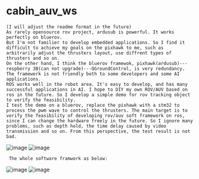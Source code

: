 # cabin_auv_ws
    (I will adjust the readme format in the future)
    As rarely opensource rov project, ardusub is powerful. It works perfectly on bluerov.   
    But I'm not familier to develop embedded applications. So I find it difficult to achieve my goals on the pixhawk to me, such as arbitrarily adjust the thrusters layout, use diffrent types of thrusters and so on.   
    On the other hand, I think the bluerov framewok, pixhawk(ardusub)---respberry 3B(can not upgrade)---QGroundControl, is very redundancy. The framework is not friendly both to some developers and some AI applications.
    ROS works well in the robot area. It's easy to develop, and has many successful applications in AI. I hope to DIY my own ROV/AUV based on ros in the future. So I develop a simple demo for rov tracking object to verify the feasibility.
    I test the demo on a bluerov, replace the pixhawk with a stm32 to process the pwm wave to control the thrusters. The main target is to verify the feasibility of developing rov/auv soft framework on ros, since I can change the hardware freely in the future. So I ignore many problems, such as depth hold, the time delay caused by video transmission and so on. From this perspective, the test result is not bad.
![image](https://github.com/cabinx/cabin_auv_ws/blob/master/image/yaw.gif)
![image](https://github.com/cabinx/cabin_auv_ws/blob/master/image/sink.gif)
     
     
     The whole software framwork as below:
 ![image](https://github.com/cabinx/cabin_auv_ws/blob/master/image/Vision_Frame.png)
 ![image](https://github.com/cabinx/cabin_auv_ws/blob/master/image/Control_Frame.png)
